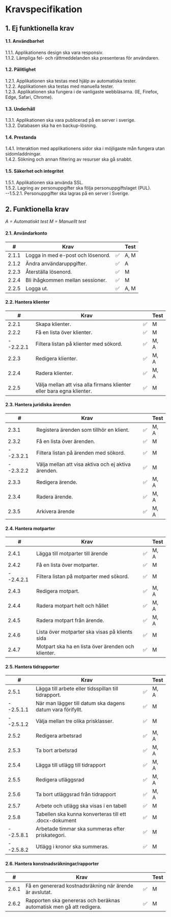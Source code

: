 # Kravspecifikation

## 1. Ej funktionella krav
#### 1.1. Användbarhet
1.1.1. Applikationens design ska vara responsiv. </br>
1.1.2. Lämpliga fel- och rättmeddelanden ska presenteras för användaren. </br>

#### 1.2. Pålitlighet
1.2.1. Applikationen ska testas med hjälp av automatiska tester. </br>
1.2.2. Applikationen ska testas med manuella tester. </br>
1.2.3. Applikationen ska fungera i de vanligaste webbläsarna. (IE, Firefox, Edge, Safari, Chrome). </br>

#### 1.3. Underhåll
1.3.1. Applikationen ska vara publicerad på en server i sverige. </br>
1.3.2. Databasen ska ha en backup-lösning. </br>

#### 1.4. Prestanda
1.4.1. Interaktion med applikationens sidor ska i möjligaste mån fungera utan sidomladdningar. </br>
1.4.2. Sökning och annan filtering av resurser ska gå snabbt. </br>

#### 1.5. Säkerhet och integritet
1.5.1. Applikationen ska använda SSL. </br>
1.5.2. Lagring av personuppgifter ska följa personuppgiftslaget (PUL). </br>
--1.5.2.1. Personuppgifter ska lagras på en server i Sverige. </br>


## 2. Funktionella krav

_A = Automatiskt test_
_M = Manuellt test_

#### 2.1. Användarkonto
|#     |Krav                                    |                    |Test |
|------|----------------------------------------|--------------------|-------|
|2.1.1|Logga in med e-post och lösenord.        |:white_check_mark:  |A, M   |
|2.1.2|Ändra användaruppgifter.                 |:white_check_mark:  |A      |
|2.2.3|Återställa lösenord.                     |:white_check_mark:  |M      |
|2.2.4|Bli ihågkommen mellan sessioner.         |:white_check_mark:  |M      |
|2.2.5|Logga ut.                                |:white_check_mark:  |A, M   |

#### 2.2. Hantera klienter
|#      |Krav                                                                |                   |Test|
|-------|--------------------------------------------------------------------|-------------------|-------|
|2.2.1|Skapa klienter.                                                       |:white_check_mark:  |M     |
|2.2.2|Få en lista över klienter.                                            |:white_check_mark:  |M     |
|--2.2.2.1|Filtera listan på klienter med sökord.                            |:white_check_mark:  |M, A  |
|2.2.3|Redigera klienter.                                                    |:white_check_mark:  |M, A  |
|2.2.4|Radera klienter.                                                      |:white_check_mark:  |M, A  |
|2.2.5|Välja mellan att visa alla firmans klienter eller bara egna klienter. |:white_check_mark:  |M     |

#### 2.3. Hantera juridiska ärenden
|#     |Krav                                                  |                    |Test  |
|-----|-------------------------------------------------------|--------------------|------|
|2.3.1|Registera ärenden som tillhör en klient.               |:white_check_mark:  |M, A  |
|2.3.2|Få en lista över ärenden.                              |:white_check_mark:  |M     |
|--2.3.2.1|Filtera listan på ärenden med sökord.              |:white_check_mark:  |M     |
|--2.3.2.2|Välja mellan att visa aktiva och ej aktiva ärenden.|:white_check_mark:  |M     |
|2.3.3|Redigera ärende.                                       |:white_check_mark:  |M, A  |
|2.3.4|Radera ärende.                                         |:white_check_mark:  |M, A  |
|2.3.5|Arkivera ärende                                         |:white_check_mark: |M, A  |

#### 2.4. Hantera motparter
|#     |Krav                                                  |                    |Test  |
|-----|-------------------------------------------------------|--------------------|------|
|2.4.1|Lägga till motparter till ärende                       |:white_check_mark:  |M, A  |
|2.4.2|Få en lista över motparter.                            |:white_check_mark:  |M     |
|--2.4.2.1|Filtera listan på motparter med sökord.            |:white_check_mark:  |M     |
|2.4.3|Redigera motpart.                                      |:white_check_mark:  |M, A  |
|2.4.4|Radera motpart helt och hållet                         |:white_check_mark:  |M, A  |
|2.4.5|Radera motpart från ärende.                            |:white_check_mark:  |M, A  |
|2.4.6|Lista över motparter ska visas på klients sida         |:white_check_mark:  |M     |
|2.4.7|Motpart ska ha en lista över ärenden och klienter.     |:white_check_mark:  |M     |

#### 2.5. Hantera tidrapporter
|#     |Krav                                                                                    |                  |Test |
|------|----------------------------------------------------------------------------------------|------------------|-----|
|2.5.1|Lägga till arbete eller tidsspillan till tidrapport.                                     |:white_check_mark:|M, A |
|--2.5.1.1|När man lägger till datum ska dagens datum vara förifyllt.                           |:white_check_mark:|M    |
|--2.5.1.2|Välja mellan tre olika prisklasser.                                                  |:white_check_mark:|M    | 
|2.5.2|Redigera arbetsrad                                                                       |:white_check_mark:|M, A |
|2.5.3|Ta bort arbetsrad                                                                        |:white_check_mark:|M, A|
|2.5.4|Lägga till utlägg till tidrapport                                                        |:white_check_mark:|M, A|
|2.5.5|Redigera utläggsrad                                                                      |:white_check_mark:|M, A|
|2.5.6|Ta bort utläggsrad från tidrapport                                                       |:white_check_mark:|M, A |
|2.5.7|Arbete och utlägg ska visas i en tabell                                                  |:white_check_mark:|M |
|2.5.8|Tabellen ska kunna konverteras till ett .docx-dokument                                   |:white_check_mark:|M      |
|--2.5.8.1|Arbetade timmar ska summeras efter priskategori.                                     |:white_check_mark:|M      |
|--2.5.8.2|Utlägg i kronor ska summeras.                                                        |:white_check_mark:|M      |

#### 2.6. Hantera konstnadsräkningar/rapporter
|#     |Krav                                                                |                    |Test|
|------|--------------------------------------------------------------------|--------------------|------|
|2.6.1 |Få en genererad kostnadsräkning när ärende är avslutat.             |:white_check_mark:|M |
|2.6.2 |Rapporten ska genereras och beräknas automatisk men gå att redigera.|:white_check_mark:|M|


